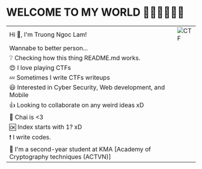 # WELCOME TO MY WORLD 👋👋👋👋👋👋

|                            |                                             |
|----------------------------|---------------------------------------------|
| Hi 👋, I'm Truong Ngoc Lam!  | ![CTF](https://media3.giphy.com/media/4pMX5rJ4PYAEM/giphy.gif) |
| Wannabe to better person... |                                             |
| ❔ Checking how this thing README.md works. |                                       |
| 😍 I love playing CTFs     |                                             |
| 💤 Sometimes I write CTFs writeups |                                      |
| 😃 Interested in Cyber Security, Web development, and Mobile |    |
| 👍 Looking to collaborate on any weird ideas xD |             |
| 🍵 Chai is <3              |                                             |
| 🆗 Index starts with 1? xD  |                                             |
| ❗ I write codes.           |                                             |
| 👀 I'm a second-year student at KMA [Academy of Cryptography techniques (ACTVN)] | |
